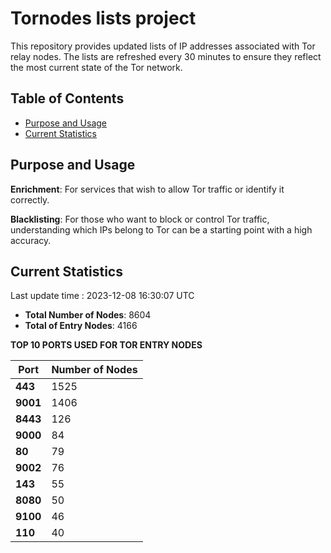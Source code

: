 # Tornodes lists project

This repository provides updated lists of IP addresses associated with Tor relay nodes. The lists are refreshed every 30 minutes to ensure they reflect the most current state of the Tor network.

## Table of Contents

- [Purpose and Usage](#purpose-and-usage)
- [Current Statistics](#current-statistics)


## Purpose and Usage

**Enrichment**: For services that wish to allow Tor traffic or identify it correctly.

**Blacklisting**: For those who want to block or control Tor traffic, understanding which IPs belong to Tor can be a starting point with a high accuracy.

## Current Statistics

Last update time : 2023-12-08 16:30:07 UTC

- **Total Number of Nodes**: 8604
- **Total of Entry Nodes**: 4166

**TOP 10 PORTS USED FOR TOR ENTRY NODES**

| **Port** | **Number of Nodes** |
|------|-----------------|
| **443**   | 1525  |
| **9001**   | 1406  |
| **8443**   | 126  |
| **9000**   | 84  |
| **80**   | 79  |
| **9002**   | 76  |
| **143**   | 55  |
| **8080**   | 50  |
| **9100**   | 46  |
| **110**   | 40  |

